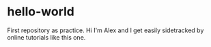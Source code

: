 # hello-world
First repository as practice.
Hi I'm Alex and I get easily sidetracked by online tutorials like this one.

